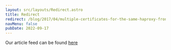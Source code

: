 ```yaml
---
layout: src/layouts/Redirect.astro
title: Redirect
redirect: /blog/2017/04/multiple-certificates-for-the-same-haproxy-front-end-binding/
navMenu: false
pubDate: 2022-09-17
---
```

<div>
Our article feed can be found <a href="/blog/2017/04/multiple-certificates-for-the-same-haproxy-front-end-binding/">here</a>
</div>

